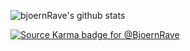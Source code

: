 ![bjoernRave's github stats](https://github-readme-stats.vercel.app/api?username=bjoernRave&show_icons=true&theme=dark&include_all_commits=true)

[![Source Karma badge for @BjoernRave](https://sourcekarma-og.vercel.app/api/BjoernRave/github)](https://sourcekarma.vercel.app/BjoernRave)
